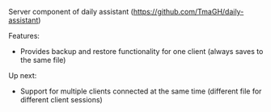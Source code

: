 Server component of daily assistant (https://github.com/TmaGH/daily-assistant)

Features:
- Provides backup and restore functionality for one client (always saves to the same file)

Up next:
- Support for multiple clients connected at the same time (different file for different client sessions)
